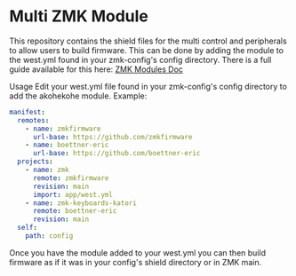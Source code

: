 # Multi ZMK Module
This repository contains the shield files for the multi control and peripherals to allow users to build firmware. This can be done by adding the module to the west.yml found in your zmk-config's config directory. There is a full guide available for this here: [ZMK Modules Doc](https://zmk.dev/docs/features/modules)

Usage
Edit your west.yml file found in your zmk-config's config directory to add the akohekohe module. Example:

```yml
manifest:
  remotes:
    - name: zmkfirmware
      url-base: https://github.com/zmkfirmware
    - name: boettner-eric
      url-base: https://github.com/boettner-eric
  projects:
    - name: zmk
      remote: zmkfirmware
      revision: main
      import: app/west.yml
    - name: zmk-keyboards-katori
      remote: boettner-eric
      revision: main
  self:
    path: config
```

Once you have the module added to your west.yml you can then build firmware as if it was in your config's shield directory or in ZMK main.